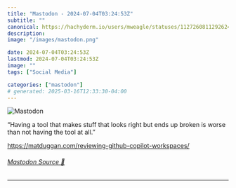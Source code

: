 ```yaml
---
title: "Mastodon - 2024-07-04T03:24:53Z"
subtitle: ""
canonical: https://hachyderm.io/users/mweagle/statuses/112726081129262480
description:
image: "/images/mastodon.png"

date: 2024-07-04T03:24:53Z
lastmod: 2024-07-04T03:24:53Z
image: ""
tags: ["Social Media"]

categories: ["mastodon"]
# generated: 2025-03-16T12:33:30-04:00
---
```

![Mastodon](/images/mastodon.png)

<p>“Having a tool that makes stuff that looks right but ends up broken is worse than not having the tool at all.”</p><p><a href="https://matduggan.com/reviewing-github-copilot-workspaces/" target="_blank" rel="nofollow noopener noreferrer" translate="no"><span class="invisible">https://</span><span class="ellipsis">matduggan.com/reviewing-github</span><span class="invisible">-copilot-workspaces/</span></a></p>


###### [Mastodon Source 🐘](https://hachyderm.io/@mweagle/112726081129262480)

___
